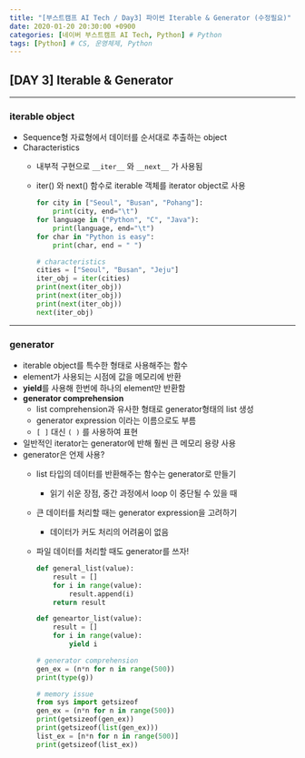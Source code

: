 ```yaml
---
title: "[부스트캠프 AI Tech / Day3] 파이썬 Iterable & Generator (수정필요)"
date: 2020-01-20 20:30:00 +0900
categories: [네이버 부스트캠프 AI Tech, Python] # Python
tags: [Python] # CS, 운영체제, Python
---
```



## **[DAY 3] Iterable & Generator**

---

### iterable object

- Sequence형 자료형에서 데이터를 순서대로 추출하는 object
- Characteristics
  - 내부적 구현으로 `__iter__` 와 `__next__` 가 사용됨
  - iter() 와 next() 함수로 iterable 객체를 iterator object로 사용
  
    ```python
    for city in ["Seoul", "Busan", "Pohang"]:
        print(city, end="\t")
    for language in ("Python", "C", "Java"):
        print(language, end="\t")
    for char in "Python is easy":
        print(char, end = " ")

    # characteristics
    cities = ["Seoul", "Busan", "Jeju"]
    iter_obj = iter(cities)
    print(next(iter_obj))
    print(next(iter_obj))
    print(next(iter_obj))
    next(iter_obj)
    ```

---

### generator

- iterable object를 특수한 형태로 사용해주는 함수
- element가 사용되는 시점에 값을 메모리에 반환
- **yield**를 사용해 한번에 하나의 element만 반환함
- **generator comprehension**
  - list comprehension과 유사한 형태로 generator형태의 list 생성
  - generator expression 이라는 이름으로도 부름
  - `[ ]` 대신 `( )` 를 사용하여 표현
- 일반적인 iterator는 generator에 반해 훨씬 큰 메모리 용량 사용
- generator은 언제 사용?
  - list 타입의 데이터를 반환해주는 함수는 generator로 만들기
    - 읽기 쉬운 장점, 중간 과정에서 loop 이 중단될 수 있을 때
  - 큰 데이터를 처리할 때는 generator expression을 고려하기
    - 데이터가 커도 처리의 어려움이 없음
  - 파일 데이터를 처리할 때도 generator를 쓰자!

    ```python
    def general_list(value):
        result = []
        for i in range(value):
            result.append(i)
        return result

    def geneartor_list(value):
        result = []
        for i in range(value):
            yield i

    # generator comprehension
    gen_ex = (n*n for n in range(500))
    print(type(g)) 

    # memory issue
    from sys import getsizeof
    gen_ex = (n*n for n in range(500))
    print(getsizeof(gen_ex))
    print(getsizeof(list(gen_ex)))
    list_ex = [n*n for n in range(500)]
    print(getsizeof(list_ex))
    ```
